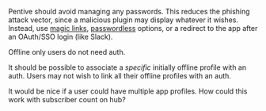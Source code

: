 Pentive should avoid managing any passwords. This reduces the phishing attack vector, since a malicious plugin may display whatever it wishes. Instead, use [magic links](https://auth0.com/docs/authenticate/passwordless/authentication-methods/email-magic-link), [passwordless](https://auth0.com/docs/authenticate/passwordless) options, or a redirect to the app after an OAuth/SSO login (like Slack).

Offline only users do not need auth.

It should be possible to associate a _specific_ initially offline profile with an auth. Users may not wish to link all their offline profiles with an auth.

It would be nice if a user could have multiple app profiles. How could this work with subscriber count on hub?
